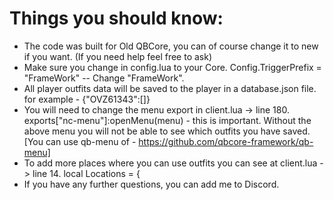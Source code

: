 # Things you should know:

* The code was built for Old QBCore, you can of course change it to new if you want. (If you need help feel free to ask)
* Make sure you change in config.lua to your Core. Config.TriggerPrefix = "FrameWork" -- Change "FrameWork".
* All player outfits data will be saved to the player in a database.json file. for example - {"OVZ61343":[]}
* You will need to change the menu export in client.lua -> line 180. exports["nc-menu"]:openMenu(menu) - this is important. Without the above menu you will not be able to see which outfits you have saved. [You can use qb-menu of - https://github.com/qbcore-framework/qb-menu]
* To add more places where you can use outfits you can see at client.lua -> line 14. local Locations = {
* If you have any further questions, you can add me to Discord.
